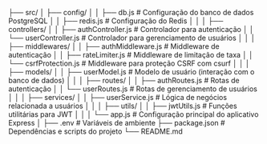 ├── src/
│   ├── config/
│   │   ├── db.js              # Configuração do banco de dados PostgreSQL
│   │   ├── redis.js           # Configuração do Redis
│   │
│   ├── controllers/
│   │   ├── authController.js   # Controlador para autenticação
│   │   └── userController.js    # Controlador para gerenciamento de usuários
│   │
│   ├── middlewares/
│   │   ├── authMiddleware.js    # Middleware de autenticação
│   │   ├── rateLimiter.js       # Middleware de limitação de taxa
│   │   └── csrfProtection.js    # Middleware para proteção CSRF com csurf
│   │
│   ├── models/
│   │   ├── userModel.js         # Modelo de usuário (interação com o banco de dados)
│   │
│   ├── routes/
│   │   ├── authRoutes.js        # Rotas de autenticação
│   │   └── userRoutes.js        # Rotas de gerenciamento de usuários
│   │
│   ├── services/
│   │   ├── userService.js       # Lógica de negócios relacionada a usuários
│   │
│   ├── utils/
│   │   ├── jwtUtils.js          # Funções utilitárias para JWT
│   │
│   └── app.js                   # Configuração principal do aplicativo Express
│
├── .env                          # Variáveis de ambiente
├── package.json                  # Dependências e scripts do projeto
└── README.md                     